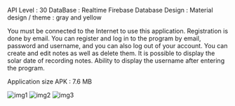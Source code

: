 API Level : 30
DataBase : Realtime Firebase Database
Design : Material design   /  theme : gray and yellow


You must be connected to the Internet to use this application.
Registration is done by email.
You can register and log in to the program by email, password and username, and you can also log out of your account.
You can create and edit notes as well as delete them.
It is possible to display the solar date of recording notes.
Ability to display the username after entering the program.


Application size APK : 7.6 MB














![img1](https://user-images.githubusercontent.com/62285616/103156049-28dd1a00-47ba-11eb-9dff-cbf8fab33795.jpg)          ![img2](https://user-images.githubusercontent.com/62285616/103156060-3befea00-47ba-11eb-9478-f57966a8ce7f.jpg)          ![img3](https://user-images.githubusercontent.com/62285616/103156123-bfa9d680-47ba-11eb-9967-724e3edca8e3.jpg)
